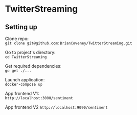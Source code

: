 # TwitterStreaming

## Setting up 

Clone repo:\
```git clone git@github.com:BrianCoveney/TwitterStreaming.git```

Go to project's directory:\
```cd TwitterStreaming```

Get required dependencies:\
```go get ./...```

Launch application:\
```docker-compose up```

App frontend V1:\
```http://localhost:3000/sentiment```

App frontend V2
```http://localhost:9090/sentiment```

